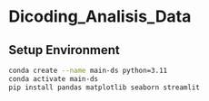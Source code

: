 # Dicoding_Analisis_Data

## Setup Environment

```bash
conda create --name main-ds python=3.11
conda activate main-ds
pip install pandas matplotlib seaborn streamlit
